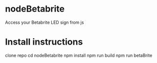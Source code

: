 # nodeBetabrite
Access your Betabrite LED sign from js

# Install instructions
clone repo
cd nodeBetabrite
npm install
npm run build
npm run betaBrite
